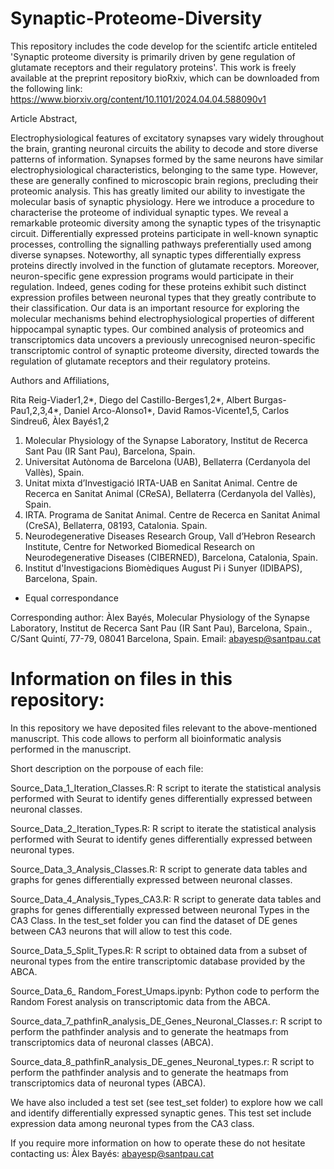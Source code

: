# Synaptic-Proteome-Diversity
This repository includes the code develop for the scientifc article entiteled 'Synaptic proteome diversity is primarily driven by gene regulation of glutamate receptors and their regulatory proteins'. This work is freely available at the preprint repository bioRxiv, which can be downloaded from the following link: https://www.biorxiv.org/content/10.1101/2024.04.04.588090v1

Article Abstract,

Electrophysiological features of excitatory synapses vary widely throughout the brain, granting neuronal circuits the ability to decode and store diverse patterns of information. Synapses formed by the same neurons have similar electrophysiological characteristics, belonging to the same type. However, these are generally confined to microscopic brain regions, precluding their proteomic analysis. This has greatly limited our ability to investigate the molecular basis of synaptic physiology. Here we introduce a procedure to characterise the proteome of individual synaptic types. We reveal a remarkable proteomic diversity among the synaptic types of the trisynaptic circuit. Differentially expressed proteins participate in well-known synaptic processes, controlling the signalling pathways preferentially used among diverse synapses. Noteworthy, all synaptic types differentially express proteins directly involved in the function of glutamate receptors. Moreover, neuron-specific gene expression programs would participate in their regulation. Indeed, genes coding for these proteins exhibit such distinct expression profiles between neuronal types that they greatly contribute to their classification. Our data is an important resource for exploring the molecular mechanisms behind electrophysiological properties of different hippocampal synaptic types. Our combined analysis of proteomics and transcriptomics data uncovers a previously unrecognised neuron-specific transcriptomic control of synaptic proteome diversity, directed towards the regulation of glutamate receptors and their regulatory proteins.

Authors and Affiliations,

Rita Reig-Viader1,2*, Diego del Castillo-Berges1,2*, Albert Burgas-Pau1,2,3,4*, Daniel Arco-Alonso1*, David Ramos-Vicente1,5, Carlos Sindreu6, Àlex Bayés1,2

1.	Molecular Physiology of the Synapse Laboratory, Institut de Recerca Sant Pau (IR Sant Pau), Barcelona, Spain.
2.	Universitat Autònoma de Barcelona (UAB), Bellaterra (Cerdanyola del Vallès), Spain.
3.	Unitat mixta d’Investigació IRTA-UAB en Sanitat Animal. Centre de Recerca en Sanitat Animal (CReSA), Bellaterra (Cerdanyola del Vallès), Spain.  
4.	IRTA. Programa de Sanitat Animal. Centre de Recerca en Sanitat Animal (CreSA), Bellaterra, 08193, Catalonia. Spain.
5.	Neurodegenerative Diseases Research Group, Vall d’Hebron Research Institute, Centre for Networked Biomedical Research on Neurodegenerative Diseases (CIBERNED), Barcelona, Catalonia, Spain.
6.	Institut d'Investigacions Biomèdiques August Pi i Sunyer (IDIBAPS), Barcelona, Spain.

* Equal correspondance
   
Corresponding author: Àlex Bayés, Molecular Physiology of the Synapse Laboratory, Institut de Recerca Sant Pau (IR Sant Pau), Barcelona, Spain., C/Sant Quintí, 77-79, 08041 Barcelona, Spain.
Email: abayesp@santpau.cat 

# Information on files in this repository:

In this repository we have deposited files relevant to the above-mentioned manuscript. This code allows to perform all bioinformatic analysis performed in the manuscript. 

Short description on the porpouse of each file:

Source_Data_1_Iteration_Classes.R: R script to iterate the statistical analysis performed with Seurat to identify genes differentially expressed between neuronal classes.

Source_Data_2_Iteration_Types.R: R script to iterate the statistical analysis performed with Seurat to identify genes differentially expressed between neuronal types.

Source_Data_3_Analysis_Classes.R: R script to generate data tables and graphs for genes differentially expressed between neuronal classes.  

Source_Data_4_Analysis_Types_CA3.R: R script to generate data tables and graphs for genes differentially expressed between neuronal Types in the CA3 Class. In the test_set folder you can find the dataset of DE genes between CA3 neurons that will allow to test this code. 

Source_Data_5_Split_Types.R: R script to obtained data from a subset of neuronal types from the entire transcriptomic database provided by the ABCA.

Source_Data_6_ Random_Forest_Umaps.ipynb: Python code to perform the Random Forest analysis on transcriptomic data from the ABCA.

Source_data_7_pathfinR_analysis_DE_Genes_Neuronal_Classes.r: R script to perform the pathfinder analysis and to generate the heatmaps from transcriptomics data of neuronal classes (ABCA).

Source_data_8_pathfinR_analysis_DE_genes_Neuronal_types.r: R script to perform the pathfinder analysis and to generate the heatmaps from transcriptomics data of neuronal types (ABCA).

We have also included a test set (see test_set folder) to explore how we call and identify differentially expressed synaptic genes. This test set include expression data among neuronal types from the CA3 class.

If you require more information on how to operate these do not hesitate contacting us: Àlex Bayés: abayesp@santpau.cat
